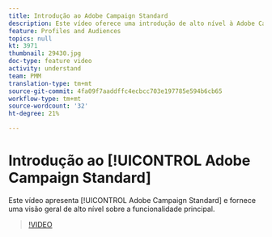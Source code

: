 ```yaml
---
title: Introdução ao Adobe Campaign Standard
description: Este vídeo oferece uma introdução de alto nível à Adobe Campaign Standard.
feature: Profiles and Audiences
topics: null
kt: 3971
thumbnail: 29430.jpg
doc-type: feature video
activity: understand
team: PMM
translation-type: tm+mt
source-git-commit: 4fa09f7aaddffc4ecbcc703e197785e594b6cb65
workflow-type: tm+mt
source-wordcount: '32'
ht-degree: 21%

---
```



# Introdução ao [!UICONTROL Adobe Campaign Standard]

Este vídeo apresenta [!UICONTROL Adobe Campaign Standard] e fornece uma visão geral de alto nível sobre a funcionalidade principal.

>[!VIDEO](https://video.tv.adobe.com/v/29430?quality=12)
